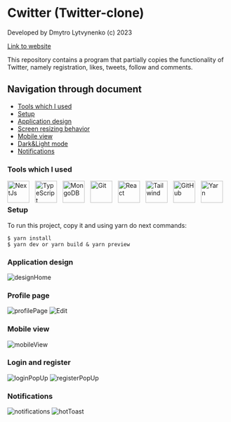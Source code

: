 # Cwitter (Twitter-clone)
Developed by Dmytro Lytvynenko (с) 2023

[Link to website](https://cwitter-5fy8.vercel.app/)

This repository contains a program that partially copies the functionality of Twitter, namely registration, likes, tweets, follow and comments.

## Navigation through document
* [Tools which I used](#Tools-which-I-used)
* [Setup](#Setup)
* [Application design](#Application-design)
* [Screen resizing behavior](#Profile-page)
* [Mobile view](#Mobile-view)
* [Dark&Light mode](#Login-and-register)
* [Notifications](#Notifications)

### Tools which I used

<img align="left" alt="NextJs" width="50px" style="padding-right:10px;" src="https://cdn.jsdelivr.net/gh/devicons/devicon/icons/nextjs/nextjs-original-wordmark.svg" />
<img align="left" alt="TypeScript" width="50px" style="padding-right:10px;" src="https://cdn.jsdelivr.net/gh/devicons/devicon/icons/typescript/typescript-plain.svg" />
<img align="left" alt="MongoDB" width="50px" style="padding-right:10px;" src="https://cdn.jsdelivr.net/gh/devicons/devicon/icons/mongodb/mongodb-original.svg" />
<img align="left" alt="Git" width="50px" style="padding-right:10px;" src="https://cdn.jsdelivr.net/gh/devicons/devicon/icons/git/git-original.svg" />
<img align="left" alt="React" width="50px" style="padding-right:10px;" src="https://cdn.jsdelivr.net/gh/devicons/devicon/icons/react/react-original.svg" />
<img align="left" alt="Tailwind" width="50px" style="padding-right:10px;" src="https://cdn.jsdelivr.net/gh/devicons/devicon/icons/tailwindcss/tailwindcss-plain.svg" />
<img align="left" alt="GitHub" width="50px" style="padding-right:10px;" src="https://cdn.jsdelivr.net/gh/devicons/devicon/icons/github/github-original.svg" />
<img align="left" alt="Yarn" width="50px" style="padding-right:10px;" src="https://cdn.jsdelivr.net/gh/devicons/devicon/icons/yarn/yarn-original.svg" />
<br />

#

### Setup
To run this project, copy it and using yarn do next commands:

```
$ yarn install
$ yarn dev or yarn build & yarn preview
```

### Application design
![designHome](https://github.com/Dimativ/cwitter/assets/88792228/f3d24c86-2424-4e9f-86f2-17b59b952ac9)
### Profile page
![profilePage](https://github.com/Dimativ/cwitter/assets/88792228/d5f13a04-9479-4536-a1e9-eba55eb3abe5)
![Edit](https://github.com/Dimativ/cwitter/assets/88792228/05554aca-0393-4625-89ae-fae9a2ffbd0b)
### Mobile view
![mobileView](https://github.com/Dimativ/cwitter/assets/88792228/14cf0447-25e4-4b0b-9de8-0670a8eaebc7)
### Login and register
![loginPopUp](https://github.com/Dimativ/cwitter/assets/88792228/33ea42a2-c622-4241-84a6-69472cf97ce9)
![registerPopUp](https://github.com/Dimativ/cwitter/assets/88792228/3f12fc2c-7b6a-444b-81c9-3da286119769)
### Notifications
![notifications](https://github.com/Dimativ/cwitter/assets/88792228/76843b64-31ca-4052-b045-09cda061e55c)
![hotToast](https://github.com/Dimativ/cwitter/assets/88792228/377eac4e-1288-4d37-a242-1ab13242ff40)
